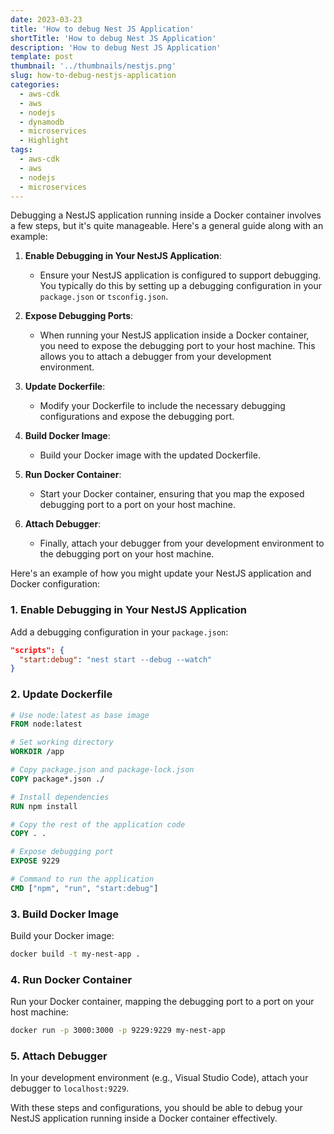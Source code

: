 ```yaml
---
date: 2023-03-23
title: 'How to debug Nest JS Application'
shortTitle: 'How to debug Nest JS Application'
description: 'How to debug Nest JS Application'
template: post
thumbnail: '../thumbnails/nestjs.png'
slug: how-to-debug-nestjs-application
categories:
  - aws-cdk
  - aws
  - nodejs
  - dynamodb
  - microservices
  - Highlight
tags:
  - aws-cdk
  - aws
  - nodejs
  - microservices
---
```


Debugging a NestJS application running inside a Docker container involves a few steps, but it's quite manageable. Here's a general guide along with an example:

1. **Enable Debugging in Your NestJS Application**:
   - Ensure your NestJS application is configured to support debugging. You typically do this by setting up a debugging configuration in your `package.json` or `tsconfig.json`.

2. **Expose Debugging Ports**:
   - When running your NestJS application inside a Docker container, you need to expose the debugging port to your host machine. This allows you to attach a debugger from your development environment.

3. **Update Dockerfile**:
   - Modify your Dockerfile to include the necessary debugging configurations and expose the debugging port.

4. **Build Docker Image**:
   - Build your Docker image with the updated Dockerfile.

5. **Run Docker Container**:
   - Start your Docker container, ensuring that you map the exposed debugging port to a port on your host machine.

6. **Attach Debugger**:
   - Finally, attach your debugger from your development environment to the debugging port on your host machine.

Here's an example of how you might update your NestJS application and Docker configuration:

### 1. Enable Debugging in Your NestJS Application
Add a debugging configuration in your `package.json`:
```json
"scripts": {
  "start:debug": "nest start --debug --watch"
}
```

### 2. Update Dockerfile
```Dockerfile
# Use node:latest as base image
FROM node:latest

# Set working directory
WORKDIR /app

# Copy package.json and package-lock.json
COPY package*.json ./

# Install dependencies
RUN npm install

# Copy the rest of the application code
COPY . .

# Expose debugging port
EXPOSE 9229

# Command to run the application
CMD ["npm", "run", "start:debug"]
```

### 3. Build Docker Image
Build your Docker image:
```bash
docker build -t my-nest-app .
```

### 4. Run Docker Container
Run your Docker container, mapping the debugging port to a port on your host machine:
```bash
docker run -p 3000:3000 -p 9229:9229 my-nest-app
```

### 5. Attach Debugger
In your development environment (e.g., Visual Studio Code), attach your debugger to `localhost:9229`.

With these steps and configurations, you should be able to debug your NestJS application running inside a Docker container effectively.